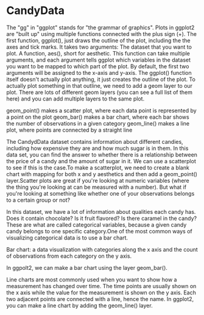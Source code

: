 # CandyData

The "gg" in "ggplot" stands for "the grammar of graphics". Plots in ggplot2 are "built up" using multiple functions connected with the plus sign (+). The first function, ggplot(), just draws the outline of the plot, including the the axes and tick marks. It takes two arguments: The dataset that you want to plot.
A function, aes(), short for aesthetic. This function can take multiple arguments, and each argument tells ggplot which variables in the dataset you want to be mapped to which part of the plot. By default, the first two arguments will be assigned to the x-axis and y-axis.
The ggplot() function itself doesn't actually plot anything, it just creates the outline of the plot. To actually plot something in that outline, we need to add a geom layer to our plot. There are lots of different geom layers (you can see a full list of them here) and you can add multiple layers to the same plot.

geom_point() makes a scatter plot, where each data point is represented by a point on the plot
geom_bar() makes a bar chart, where each bar shows the number of observations in a given category
geom_line() makes a line plot, where points are connected by a straight line

The CandydData dataset contains information about different candies, including how expensive they are and how much sugar is in them. In this data set, you can find the answer to whether there is a relationship between the price of a candy and the amount of sugar in it. We can use a scatterplot to see if this is the case.To make a scatterplot, we need to create a blank chart with mapping for both x and y aesthetics and then add a geom_point() layer.Scatter plots are great if you're looking at numeric variables (where the thing you're looking at can be measured with a number). But what if you're looking at something like whether one of your observations belongs to a certain group or not?

In this dataset, we have a lot of information about qualities each candy has. Does it contain chocolate? Is it fruit flavored? Is there caramel in the candy? These are what are called categorical variables, because a given candy candy belongs to one specific category.One of the most common ways of visualizing categorical data is to use a bar chart.

Bar chart: a data visualization with categories along the x axis and the count of observations from each category on the y axis.

In ggpolt2, we can make a bar chart using the layer geom_bar().

Line charts are most commonly used when you want to show how a measurement has changed over time. The time points are usually shown on the x axis while the value for the measurement is shown on the y axis. Each two adjacent points are connected with a line, hence the name. In ggplot2, you can make a line chart by adding the geom_line() layer.


